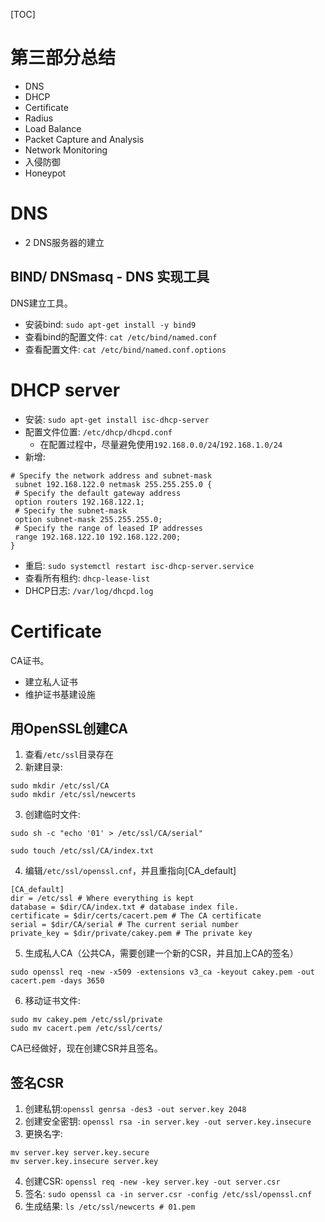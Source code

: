 [TOC]

# 第三部分总结
- DNS
- DHCP
- Certificate
- Radius
- Load Balance
- Packet Capture and Analysis
- Network Monitoring
- 入侵防御
- Honeypot

# DNS
- 2 DNS服务器的建立

## BIND/ DNSmasq - DNS 实现工具
DNS建立工具。

- 安装bind: `sudo apt-get install -y bind9`
- 查看bind的配置文件: `cat /etc/bind/named.conf`
- 查看配置文件: `cat /etc/bind/named.conf.options`

# DHCP server
- 安装: `sudo apt-get install isc-dhcp-server`
- 配置文件位置: `/etc/dhcp/dhcpd.conf`
    - 在配置过程中，尽量避免使用`192.168.0.0/24`/`192.168.1.0/24`
- 新增:
```shell
# Specify the network address and subnet-mask
 subnet 192.168.122.0 netmask 255.255.255.0 {
 # Specify the default gateway address
 option routers 192.168.122.1;
 # Specify the subnet-mask
 option subnet-mask 255.255.255.0;
 # Specify the range of leased IP addresses
 range 192.168.122.10 192.168.122.200;
}
```
- 重启: `sudo systemctl restart isc-dhcp-server.service`
- 查看所有租约: `dhcp-lease-list`
- DHCP日志: `/var/log/dhcpd.log`

# Certificate
CA证书。
- 建立私人证书
- 维护证书基建设施

## 用OpenSSL创建CA
1. 查看`/etc/ssl`目录存在
2. 新建目录:
```shell
sudo mkdir /etc/ssl/CA
sudo mkdir /etc/ssl/newcerts
```
3. 创建临时文件:
```shell
sudo sh -c "echo '01' > /etc/ssl/CA/serial"

sudo touch /etc/ssl/CA/index.txt
```
4. 编辑`/etc/ssl/openssl.cnf`，并且重指向[CA_default]
```shell
[CA_default]
dir = /etc/ssl # Where everything is kept
database = $dir/CA/index.txt # database index file.
certificate = $dir/certs/cacert.pem # The CA certificate
serial = $dir/CA/serial # The current serial number
private_key = $dir/private/cakey.pem # The private key
```
5. 生成私人CA（公共CA，需要创建一个新的CSR，并且加上CA的签名）
```shell
sudo openssl req -new -x509 -extensions v3_ca -keyout cakey.pem -out cacert.pem -days 3650
```
6. 移动证书文件:
```shell
sudo mv cakey.pem /etc/ssl/private
sudo mv cacert.pem /etc/ssl/certs/
```

CA已经做好，现在创建CSR并且签名。

## 签名CSR
1. 创建私钥:`openssl genrsa -des3 -out server.key 2048`
2. 创建安全密钥: `openssl rsa -in server.key -out server.key.insecure`
3. 更换名字:
```shell
mv server.key server.key.secure
mv server.key.insecure server.key
```
4. 创建CSR: `openssl req -new -key server.key -out server.csr`
5. 签名: `sudo openssl ca -in server.csr -config /etc/ssl/openssl.cnf`
6. 生成结果: `ls /etc/ssl/newcerts # 01.pem`




